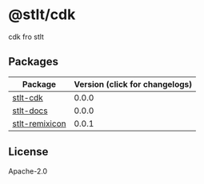 # @stlt/cdk

cdk fro stlt 


## Packages

| Package                                  | Version (click for changelogs) | 
|------------------------------------------|--------------------------------|
| [stlt-cdk](package/stlt-cdk)             | 0.0.0                          | 
| [stlt-docs](package/stlt-docs)           | 0.0.0                          | 
| [stlt-remixicon](package/stlt-remixicon) | 0.0.1                          | 

## License
Apache-2.0
